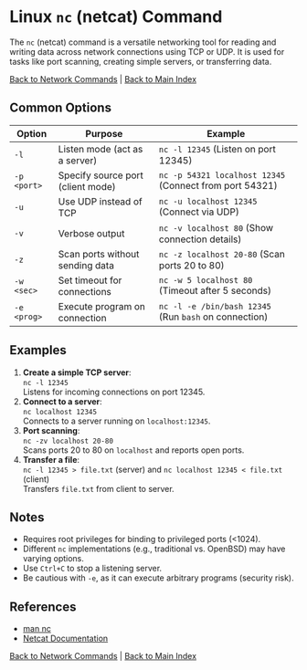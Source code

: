 # Linux `nc` (netcat) Command

The `nc` (netcat) command is a versatile networking tool for reading and writing data across network connections using TCP or UDP. It is used for tasks like port scanning, creating simple servers, or transferring data.

[Back to Network Commands](../network.md) | [Back to Main Index](../../README.md)

## Common Options

| Option | Purpose | Example |
|--------|---------|---------|
| `-l` | Listen mode (act as a server) | `nc -l 12345` (Listen on port 12345) |
| `-p <port>` | Specify source port (client mode) | `nc -p 54321 localhost 12345` (Connect from port 54321) |
| `-u` | Use UDP instead of TCP | `nc -u localhost 12345` (Connect via UDP) |
| `-v` | Verbose output | `nc -v localhost 80` (Show connection details) |
| `-z` | Scan ports without sending data | `nc -z localhost 20-80` (Scan ports 20 to 80) |
| `-w <sec>` | Set timeout for connections | `nc -w 5 localhost 80` (Timeout after 5 seconds) |
| `-e <prog>` | Execute program on connection | `nc -l -e /bin/bash 12345` (Run `bash` on connection) |

## Examples
1. **Create a simple TCP server**:  
   `nc -l 12345`  
   Listens for incoming connections on port 12345.
2. **Connect to a server**:  
   `nc localhost 12345`  
   Connects to a server running on `localhost:12345`.
3. **Port scanning**:  
   `nc -zv localhost 20-80`  
   Scans ports 20 to 80 on `localhost` and reports open ports.
4. **Transfer a file**:  
   `nc -l 12345 > file.txt` (server) and `nc localhost 12345 < file.txt` (client)  
   Transfers `file.txt` from client to server.

## Notes
- Requires root privileges for binding to privileged ports (<1024).
- Different `nc` implementations (e.g., traditional vs. OpenBSD) may have varying options.
- Use `Ctrl+C` to stop a listening server.
- Be cautious with `-e`, as it can execute arbitrary programs (security risk).

## References
- [man nc](https://man7.org/linux/man-pages/man1/nc.1.html)
- [Netcat Documentation](http://nc110.sourceforge.net/)

[Back to Network Commands](../network.md) | [Back to Main Index](../../README.md)
